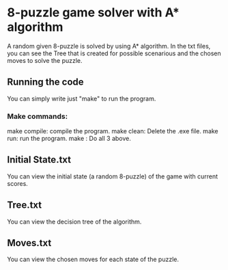 # 8-puzzle game solver with A* algorithm
A random given 8-puzzle is solved by using A* algorithm. In the txt files, you can see the Tree that is created for possible scenarious and the chosen moves to solve the puzzle.

## Running the code
You can simply write just "make" to run the program.
### Make commands:
make compile: compile the program.
make clean: Delete the .exe file.
make run: run the program.
make : Do all 3 above.

## Initial State.txt
You can view the initial state (a random 8-puzzle) of the game with current scores.

## Tree.txt
You can view the decision tree of the algorithm.

## Moves.txt
You can view the chosen moves for each state of the puzzle.
